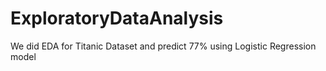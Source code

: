 # ExploratoryDataAnalysis
We did EDA for Titanic Dataset and predict 77% using Logistic Regression model
